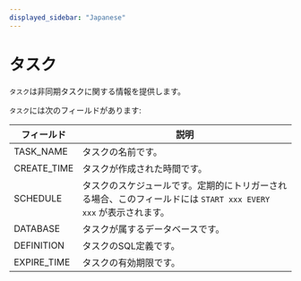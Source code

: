 ```yaml
---
displayed_sidebar: "Japanese"
---
```


# タスク

`タスク`は非同期タスクに関する情報を提供します。

`タスク`には次のフィールドがあります:

| **フィールド** | **説明**                                                    |
| ----------- | ------------------------------------------------------------ |
| TASK_NAME   | タスクの名前です。                                           |
| CREATE_TIME | タスクが作成された時間です。                                |
| SCHEDULE    | タスクのスケジュールです。定期的にトリガーされる場合、このフィールドには `START xxx EVERY xxx` が表示されます。 |
| DATABASE    | タスクが属するデータベースです。                             |
| DEFINITION  | タスクのSQL定義です。                                       |
| EXPIRE_TIME | タスクの有効期限です。                                       |